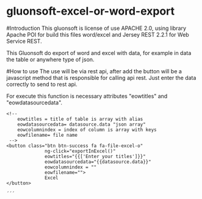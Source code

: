 # gluonsoft-excel-or-word-export

#Introduction
This gluonsoft is license of use APACHE 2.0, using library Apache POI for build this files word/excel and Jersey REST 2.2.1 for Web Service REST.

This Gluonsoft  do export of word and excel with data, for example in data the table or anywhere type of json.

#How to use
The use will be via rest api, after add the button will be a javascript method that is responsible for calling api rest.
Just enter the data correctly to send to rest api.

For execute this function is necessary attributes "eowtitles" and "eowdatasourcedata".

```
<!-- 
    eowtitles = title of table is array with alias
    eowdatasourcedata= datasource.data "json array"
    eowcolumnindex = index of column is array with keys
    eowfilename= file name 
 -->
<button class="btn btn-success fa fa-file-excel-o"
              ng-click="exportInExcel()"
              eowtitles="{{['Enter your titles']}}"
              eowdatasourcedata="{{datasource.data}}"
              eowcolumnindex = ""
              eowfilename="">
              Excel
</button>

´´´

